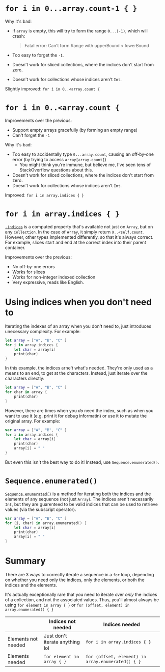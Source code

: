 # `for i in 0...array.count-1 { }`

Why it's bad:
* If `array` is empty, this will try to form the range `0...(-1)`, which will crash:

	> Fatal error: Can't form Range with upperBound < lowerBound
* Too easy to forget the `-1`.
* Doesn't work for sliced collections, where the indices don't start from zero.
* Doesn't work for collections whose indices aren't `Int`.

Slightly improved: `for i in 0..<array.count {`

# `for i in 0..<array.count {`

Improvements over the previous:

* Support empty arrays gracefully (by forming an empty range)
* Can't forget the `-1`

Why it's bad:

* Too easy to accidentally type `0...array.count`, causing an off-by-one error (by trying to access `array[array.count]`)
	* You might think you're immune, but believe me, I've seen tens of StackOverflow questions about this.
* Doesn't work for sliced collections, where the indices don't start from zero.
* Doesn't work for collections whose indices aren't `Int`.

Improved: `for i in array.indices { }`

# `for i in array.indices { }`

[`.indices`](https://developer.apple.com/documentation/swift/collection/1641719-indices) is a computed property that's available not just on `Array`, but on any `Collection`. In the case of `Array`, it simply return `0..<self.count`. However, other types implemented differently, so that it's always correct. For example, slices start and end at the correct index into their parent container.

Improvements over the previous:

* No off-by-one errors
* Works for slices
* Works for non-integer indexed collection
* Very expressive, reads like English.

# Using indices when you don't need to

Iterating the indexes of an array when you don't need to, just introduces unecessary complexity. For example:

``` Swift
let array = ["A", "B", "C" ]
for i in array.indices {
	let char = array[i]
	print(char)
}
```

In this example, the indices arne't what's needed. They're only used as a means to an end, to get at the characters. Instead, just iterate over the characters directly:

``` Swift
let array = ["A", "B", "C" ]
for char in array {
	print(char)
}
```

However, there are times when you *do* need the index, such as when you want to use it (e.g. print it for debug informatin) or use it to mutate the original array. For example:


``` Swift
var array = ["A", "B", "C" ]
for i in array.indices {
	let char = array[i]
	print(char)
	array[i] = " "
}
```

But even this isn't the best way to do it! Instead, use `Sequence.enumerated()`.

# `Sequence.enumerated()`

[`Sequence.enumerated()`](https://developer.apple.com/documentation/swift/sequence/1641222-enumerated) is a method for iterating both the indices and the elements of any sequence (not just `Array`). The indices aren't necessarily `Int`, but they are guarenteed to be valid indices that can be used to retrieve values (via the subscript operator).

``` Swift
var array = ["A", "B", "C" ]
for (i, char) in array.enumerated() {
	let char = array[i]
	print(char)
	array[i] = " "
}
```


# Summary

There are 3 ways to correctly iterate a sequence in a `for` loop, depending on whether you need only the indices, only the elements, or both the indices and the elements.

It's actually exceptionally rare that you need to iterate over *only* the indices of a collection, and not the associated values. Thus, you'll almost always be using `for element in array { }` or `for (offset, element) in array.enumerated() { }`


|					 | Indices not needed  | Indices needed |
|---------------------|---------------------|----------------|
| Elements not needed | Just don't iterate anything lol | `for i in array.indices { }` |
| Elements needed	 | `for element in array { }`  | `for (offset, element) in array.enumerated() { }` |

